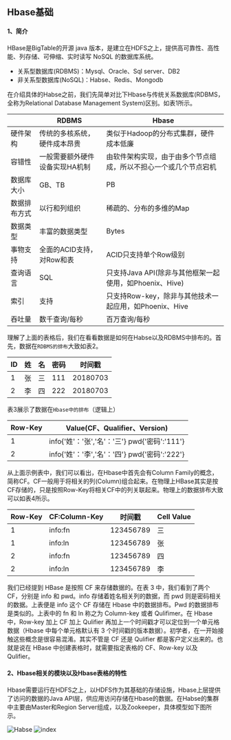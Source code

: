 Hbase基础
---
#### 1、简介
HBase是BigTable的开源 java 版本，是建立在HDFS之上，提供高可靠性、高性能、列存储、可伸缩、实时读写 NoSQL 的数据库系统。
- 关系型数据库(RDBMS)：Mysql、Oracle、Sql server、DB2
- 非关系型数据库(NoSQL)：Habse、Redis、Mongodb

在介绍具体的Habse之前，我们先简单对比下Hbase与传统关系数据库(RDBMS，全称为Relational Database Management System)区别。如表1所示。

||RDBMS|Hbase|
|----|----|----|
|硬件架构|传统的多核系统，硬件成本昂贵|类似于Hadoop的分布式集群，硬件成本低廉|
|容错性|一般需要额外硬件设备实现HA机制|由软件架构实现，由于由多个节点组成，所以不担心一个或几个节点宕机|
|数据库大小|GB、TB|PB|
|数据排布方式|以行和列组织|稀疏的、分布的多维的Map|
|数据类型|丰富的数据类型|Bytes|
|事物支持|全面的ACID支持，对Row和表|ACID只支持单个Row级别|
|查询语言|SQL|只支持Java API(除非与其他框架一起使用，如Phoenix、Hive)|
|索引|支持|只支持Row-key，除非与其他技术一起应用，如Phoenix、Hive|
|吞吐量|数千查询/每秒|百万查询/每秒|

理解了上面的表格后，我们在看看数据是如何在Habse以及RDBMS中排布的。首先，数据在`RDBMS的排布`大致如表2。

|ID|姓|名|密码|时间戳|
|----|----|----|----|----|
|1|张|三|111|20180703|
|2|李|四|222|20180703|

表3展示了数据在`Hbase中的排布`（逻辑上）

|Row-Key|Value(CF、Qualifier、Version)
|----|----|
|1|info{'姓'：'张','名'：'三'} pwd{'密码':'111'}|
|2|info{'姓'：'李','名'：'四'} pwd{'密码':'222'}|

从上面示例表中，我们可以看出，在Hbase中首先会有Column Family的概念，简称CF。CF一般用于将相关的列(Column)组合起来。在物理上HBase其实是按CF存储的，只是按照Row-Key将相关CF中的列关联起来。物理上的数据排布大致可以如表4所示。

|Row-Key|CF:Column-Key|时间戳|Cell Value|
|----|----|----|----|
|1|info:fn|123456789|三|
|1|info:ln|123456789|张|
|2|info:fn|123456789|四|
|2|info:ln|123456789|李|

我们已经提到 HBase 是按照 CF 来存储数据的。在表 3 中，我们看到了两个 CF，分别是 info 和 pwd。info 存储着姓名相关列的数据，而 pwd 则是密码相关的数据。上表便是 info 这个 CF 存储在 Hbase 中的数据排布。Pwd 的数据排布是类似的。上表中的 fn 和 ln 称之为 Column-key 或者 Qulifimer。在 Hbase 中，Row-key 加上 CF 加上 Qulifier 再加上一个时间戳才可以定位到一个单元格数据（Hbase 中每个单元格默认有 3 个时间戳的版本数据）。初学者，在一开始接触这些概念是很容易混淆。其实不管是 CF 还是 Qulifier 都是客户定义出来的。也就是说在 HBase 中创建表格时，就需要指定表格的 CF、Row-key 以及 Qulifier。

#### 2、Hbase相关的模块以及Hbase表格的特性
Hbase需要运行在HDFS之上，以HDFS作为其基础的存储设施，Hbase上层提供了访问的数据的Java API层，供应用访问存储在Hbase的数据。在Habse的集群中主要由Master和Region Server组成，以及Zookeeper，具体模型如下图所示。

![Habse](https://github.com/horaceheqi/Personal/Image/Hbase相关模块.png)
![index](https://github.com/linwh8/ModernWebPrograming/raw/master/My_image/recipe_index.png)
